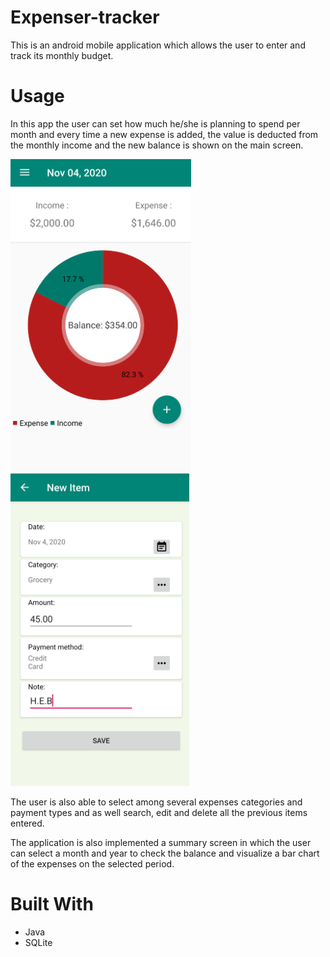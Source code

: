 # Expenser-tracker

This is an android mobile application which allows the user to enter and track its monthly budget.

# Usage

In this app the user can set how much he/she is planning to spend per month and every time a new expense 
is added, the value is deducted from the monthly income and the new balance is shown on the main screen.

<img src="https://github.com/dajalac/Expenser-tracker/blob/main/app/home.png" height="500" />  <img src="https://github.com/dajalac/Expenser-tracker/blob/main/app/add.png" 
height="500" />


The user is also able to select among several expenses categories and payment types and as well search,
edit and delete all the previous items entered.

The application is also implemented a summary screen in which the user can select a month and year to check
the balance and visualize a  bar chart of the expenses on the selected period.

# Built With
- Java
- SQLite
